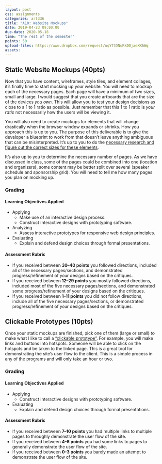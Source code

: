 ```yaml
---
layout: post
css: assignments
categories: art336
title: "A10: Website Mockups"
date: 2019-04-23 09:00:00
due-date: 2020-05-18
time: "The rest of the semester"
points: 50
upload-files: https://www.dropbox.com/request/uqY73ONuRkDOjaeXKhWq
assets: 
---
```


## Static Website Mockups (40pts)
Now that you have content, wireframes, style tiles, and element collages, it&rsquo;s finally time to start mocking up your website. You will need to mockup each of the necessary pages. Each page will have a minimum of two sizes, small and large. I would suggest that you create artboards that are the size of the devices _you own_. This will allow you to test your design decisions as close to a 1 to 1 ratio as possible. Just remember that this 1 to 1 ratio is _your ratio_ not necessarily how the users will be viewing it.

You will also need to create mockups for elements that will change drastically when the browser window expands or shrinks. How you approach this is up to you. The purpose of this deliverable is to give the developer a blueprint to work from that doesn&rsquo;t leave anything ambiguous that can be misinterpreted. It&rsquo;s up to you to do the <a href="s10-evaluation-template.html" target="_blank" title="Evaluation Framework Assignment Page">necessary research and figure out the correct sizes for these elements</a>.

It&rsquo;s also up to you to determine the necessary number of pages. As we have discussed in class, some of the pages could be combined into one (location and organizers), some content may be better split over several (speaker schedule and sponsorship grid). You will need to tell me how many pages you plan on mocking up.

### Grading

#### Learning Objectives Applied
- Applying
    - Make use of an interactive design process.
    - Construct interactive designs with prototyping software.
- Analyzing
    - Assess interactive prototypes for responsive web design principles.
- Evaluating
    - Explain and defend design choices through formal presentations.

#### Assessment Rubric
- If you received between **30&ndash;40 points** you followed directions, included all of the necessary pages/sections, and demonstrated progress/refinement of your designs based on the critiques.
- If you received between **12&ndash;29 points** you mostly followed directions, included most of the five necessary pages/sections, and demonstrated some progress/refinement of your designs based on the critiques.
- If you received between **1&ndash;11 points** you did not follow directions, include all of the five necessary pages/sections, or demonstrated progress/refinement of your designs based on the critiques.

## Clickable Prototypes (10pts)
Once your static mockups are finished, pick one of them (large or small) to make what I like to call a <a href="https://youtu.be/DPzKs0ZzWlY" target="_blank">“clickable prototype”</a>. For example, you will make links and buttons into hotspots. Someone will be able to click on the hotspots and be taken to the linked page. This is a great tool for demonstrating the site&rsquo;s user flow to the client. This is a simple process in any of the programs and will only take an hour or two.

### Grading

#### Learning Objectives Applied
- Applying
    - Construct interactive designs with prototyping software.
- Evaluating
    - Explain and defend design choices through formal presentations.

#### Assessment Rubric
- If you received between **7&ndash;10 points** you had multiple links to multiple pages to throughly demonstrate the user flow of the site.
- If you received between **4&ndash;6 points** you had some links to pages to generally demonstrate the user flow of the site.
- If you received between **0&ndash;3 points** you barely made an attempt to demonstrate the user flow of the site.
